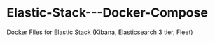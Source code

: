 # Elastic-Stack---Docker-Compose
Docker Files for Elastic Stack (Kibana, Elasticsearch 3 tier, Fleet)
